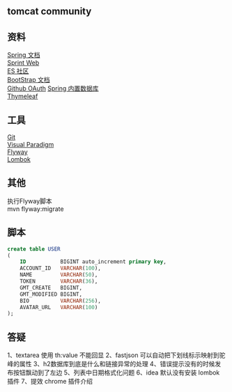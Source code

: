 ## tomcat community

## 资料
[Spring 文档](https://spring.io/guides)  
[Sprint Web](https://spring.io/guides/gs/serving-web-content/)  
[ES 社区](https://elasticsearch.cn/explore)  
[BootStrap 文档](https://v3.bootcss.com/components/)  
[Github OAuth](https://developer.github.com/apps/building-oauth-apps/creating-an-oauth-app/)
[Spring 内置数据库](https://docs.spring.io/spring-boot/docs/current/reference/htmlsingle/#boot-features-embedded-database-support)  
[Thymeleaf](https://www.thymeleaf.org/doc/tutorials/3.0/usingthymeleaf.html#setting-attribute-values)

## 工具
[Git](https://git-scm.com/download)  
[Visual Paradigm](https://www.visual-paradigm.com)  
[Flyway](https://flywaydb.org/getstarted/firststeps/maven)  
[Lombok](https://projectlombok.org/)

## 其他
执行Flyway脚本  
mvn flyway:migrate

## 脚本
```sql
create table USER
(
    ID           BIGINT auto_increment primary key,
    ACCOUNT_ID   VARCHAR(100),
    NAME         VARCHAR(50),
    TOKEN        VARCHAR(36),
    GMT_CREATE   BIGINT,
    GMT_MODIFIED BIGINT,
    BIO          VARCHAR(256),
    AVATAR_URL   VARCHAR(100)
);
```

## 答疑
1、textarea 使用 th:value 不能回显
2、fastjson 可以自动把下划线标示映射到驼峰的属性
3、h2数据库到底是什么和链接异常的处理
4、错误提示没有的时候发布按钮飘动到了左边
5、列表中日期格式化问题
6、idea 默认没有安装 lombok 插件
7、提效 chrome 插件介绍